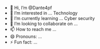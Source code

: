 - 👋 Hi, I’m @Dante4pf
- 👀 I’m interested in ... Technology 
- 🌱 I’m currently learning ... Cyber security 
- 💞️ I’m looking to collaborate on ...
- 📫 How to reach me ...
- 😄 Pronouns: ...
- ⚡ Fun fact: ...

<!---
Dante4pf/Dante4pf is a ✨ special ✨ repository because its `README.md` (this file) appears on your GitHub profile.
You can click the Preview link to take a look at your changes.
--->
